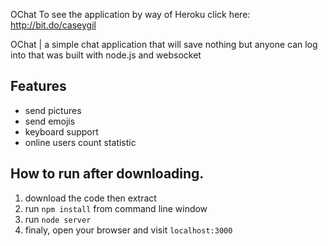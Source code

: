 OChat
To see the application by way of Heroku click here: http://bit.do/caseygil



OChat | a simple chat application that will save nothing but anyone can log into that was built with node.js and websocket



Features
---
* send pictures
* send emojis
* keyboard support
* online users count statistic

How to run after downloading.
---
1. download the code then extract
2. run `npm install` from command line window
3. run `node server`
4. finaly, open your browser and visit `localhost:3000`
